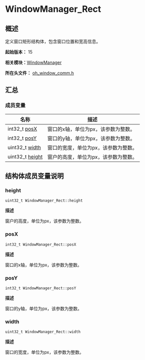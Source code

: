 # WindowManager_Rect


## 概述

定义窗口矩形结构体，包含窗口位置和宽高信息。

**起始版本：** 15

**相关模块：**[WindowManager](_window_manager___native_module.md)

**所在头文件：** [oh_window_comm.h](oh__window__comm_8h.md)

## 汇总


### 成员变量

| 名称 | 描述 |
| -------- | -------- |
| int32_t [posX](#posx) | 窗口的x轴，单位为px，该参数为整数。 |
| int32_t [posY](#posy) | 窗口的y轴，单位为px，该参数为整数。 |
| uint32_t [width](#width) | 窗口的宽度，单位为px，该参数为整数。 |
| uint32_t [height](#height) | 窗户的高度，单位为px，该参数为整数。 |


## 结构体成员变量说明


### height

```
uint32_t WindowManager_Rect::height
```

**描述**

窗户的高度，单位为px，该参数为整数。


### posX

```
int32_t WindowManager_Rect::posX
```

**描述**

窗口的x轴，单位为px，该参数为整数。


### posY

```
int32_t WindowManager_Rect::posY
```

**描述**

窗口的y轴，单位为px，该参数为整数。


### width

```
uint32_t WindowManager_Rect::width
```

**描述**

窗口的宽度，单位为px，该参数为整数。
